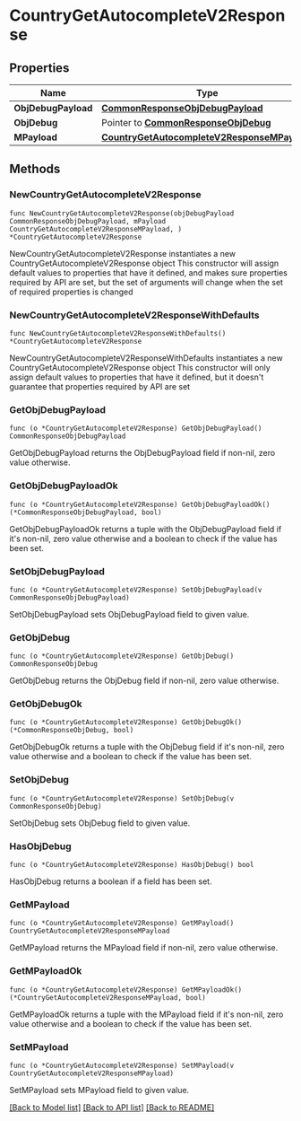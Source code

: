 # CountryGetAutocompleteV2Response

## Properties

Name | Type | Description | Notes
------------ | ------------- | ------------- | -------------
**ObjDebugPayload** | [**CommonResponseObjDebugPayload**](CommonResponseObjDebugPayload.md) |  | 
**ObjDebug** | Pointer to [**CommonResponseObjDebug**](CommonResponseObjDebug.md) |  | [optional] 
**MPayload** | [**CountryGetAutocompleteV2ResponseMPayload**](CountryGetAutocompleteV2ResponseMPayload.md) |  | 

## Methods

### NewCountryGetAutocompleteV2Response

`func NewCountryGetAutocompleteV2Response(objDebugPayload CommonResponseObjDebugPayload, mPayload CountryGetAutocompleteV2ResponseMPayload, ) *CountryGetAutocompleteV2Response`

NewCountryGetAutocompleteV2Response instantiates a new CountryGetAutocompleteV2Response object
This constructor will assign default values to properties that have it defined,
and makes sure properties required by API are set, but the set of arguments
will change when the set of required properties is changed

### NewCountryGetAutocompleteV2ResponseWithDefaults

`func NewCountryGetAutocompleteV2ResponseWithDefaults() *CountryGetAutocompleteV2Response`

NewCountryGetAutocompleteV2ResponseWithDefaults instantiates a new CountryGetAutocompleteV2Response object
This constructor will only assign default values to properties that have it defined,
but it doesn't guarantee that properties required by API are set

### GetObjDebugPayload

`func (o *CountryGetAutocompleteV2Response) GetObjDebugPayload() CommonResponseObjDebugPayload`

GetObjDebugPayload returns the ObjDebugPayload field if non-nil, zero value otherwise.

### GetObjDebugPayloadOk

`func (o *CountryGetAutocompleteV2Response) GetObjDebugPayloadOk() (*CommonResponseObjDebugPayload, bool)`

GetObjDebugPayloadOk returns a tuple with the ObjDebugPayload field if it's non-nil, zero value otherwise
and a boolean to check if the value has been set.

### SetObjDebugPayload

`func (o *CountryGetAutocompleteV2Response) SetObjDebugPayload(v CommonResponseObjDebugPayload)`

SetObjDebugPayload sets ObjDebugPayload field to given value.


### GetObjDebug

`func (o *CountryGetAutocompleteV2Response) GetObjDebug() CommonResponseObjDebug`

GetObjDebug returns the ObjDebug field if non-nil, zero value otherwise.

### GetObjDebugOk

`func (o *CountryGetAutocompleteV2Response) GetObjDebugOk() (*CommonResponseObjDebug, bool)`

GetObjDebugOk returns a tuple with the ObjDebug field if it's non-nil, zero value otherwise
and a boolean to check if the value has been set.

### SetObjDebug

`func (o *CountryGetAutocompleteV2Response) SetObjDebug(v CommonResponseObjDebug)`

SetObjDebug sets ObjDebug field to given value.

### HasObjDebug

`func (o *CountryGetAutocompleteV2Response) HasObjDebug() bool`

HasObjDebug returns a boolean if a field has been set.

### GetMPayload

`func (o *CountryGetAutocompleteV2Response) GetMPayload() CountryGetAutocompleteV2ResponseMPayload`

GetMPayload returns the MPayload field if non-nil, zero value otherwise.

### GetMPayloadOk

`func (o *CountryGetAutocompleteV2Response) GetMPayloadOk() (*CountryGetAutocompleteV2ResponseMPayload, bool)`

GetMPayloadOk returns a tuple with the MPayload field if it's non-nil, zero value otherwise
and a boolean to check if the value has been set.

### SetMPayload

`func (o *CountryGetAutocompleteV2Response) SetMPayload(v CountryGetAutocompleteV2ResponseMPayload)`

SetMPayload sets MPayload field to given value.



[[Back to Model list]](../README.md#documentation-for-models) [[Back to API list]](../README.md#documentation-for-api-endpoints) [[Back to README]](../README.md)


